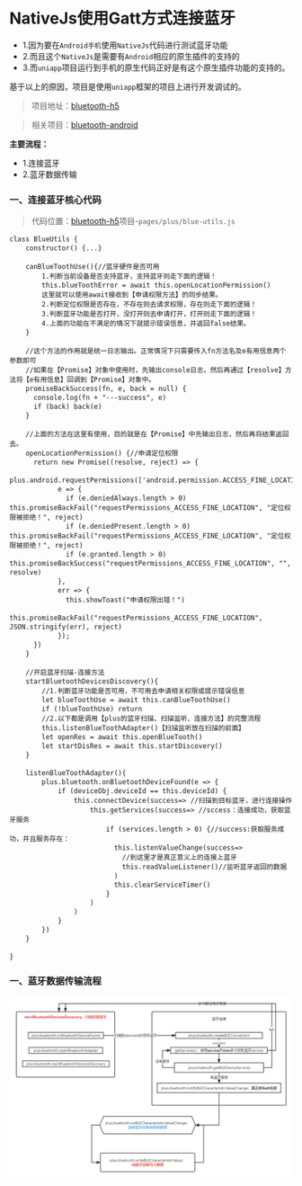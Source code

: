 # NativeJs使用Gatt方式连接蓝牙

* 1.因为要在`Android手机`使用`NativeJs`代码进行测试蓝牙功能
* 2.而且这个`NativeJs`是需要有`Android`相应的原生插件的支持的
* 3.而`uniapp`项目运行到手机的原生代码正好是有这个原生插件功能的支持的。

基于以上的原因，项目是使用`uniapp`框架的项目上进行开发调试的。

> 项目地址：[bluetooth-h5][bluetooth-h5]

> 相关项目：[bluetooth-android][bluetooth-android]

**主要流程：**
* 1.连接蓝牙
* 2.蓝牙数据传输

### 一、连接蓝牙核心代码

>代码位置：[bluetooth-h5]项目-`pages/plus/blue-utils.js`

```
class BlueUtils {
    constructor() {...}

    canBlueToothUse(){//蓝牙硬件是否可用
        1.判断当前设备是否支持蓝牙，支持蓝牙则走下面的逻辑！
        this.blueToothError = await this.openLocationPermission()
        这里就可以使用await接收到【申请权限方法】的同步结果。
        2.判断定位权限是否存在，不存在则去请求权限，存在则走下面的逻辑！
        3.判断蓝牙功能是否打开，没打开则去申请打开，打开则走下面的逻辑！
        4.上面的功能在不满足的情况下就提示错误信息，并返回false结果。
    }

    //这个方法的作用就是统一日志输出。正常情况下只需要传入fn方法名及e有用信息两个参数即可
    //如果在【Promise】对象中使用时，先输出console日志，然后再通过【resolve】方法将【e有用信息】回调到【Promise】对象中。
    promiseBackSuccess(fn, e, back = null) {
      console.log(fn + "---success", e)
      if (back) back(e)
    }

    //上面的方法在这里有使用，目的就是在【Promise】中先输出日志，然后再将结果返回去。
    openLocationPermission() {//申请定位权限
      return new Promise((resolve, reject) => {
        plus.android.requestPermissions(['android.permission.ACCESS_FINE_LOCATION'],
            e => {
              if (e.deniedAlways.length > 0) this.promiseBackFail("requestPermissions_ACCESS_FINE_LOCATION", "定位权限被拒绝！", reject)
              if (e.deniedPresent.length > 0) this.promiseBackFail("requestPermissions_ACCESS_FINE_LOCATION", "定位权限被拒绝！", reject)
              if (e.granted.length > 0) this.promiseBackSuccess("requestPermissions_ACCESS_FINE_LOCATION", "", resolve)
            },
            err => {
              this.showToast("申请权限出错！")
              this.promiseBackFail("requestPermissions_ACCESS_FINE_LOCATION", JSON.stringify(err), reject)
            });
      })
    }
    
    //开启蓝牙扫描-连接方法
    startBluetoothDevicesDiscovery(){
        //1.判断蓝牙功能是否可用，不可用去申请相关权限或提示错误信息
        let blueToothUse = await this.canBlueToothUse()
        if (!blueToothUse) return
        //2.以下都是调用【plus的蓝牙扫描、扫描监听、连接方法】的完整流程
        this.listenBlueToothAdapter()【扫描监听放在扫描的前面】
        let openRes = await this.openBlueTooth()
        let startDisRes = await this.startDiscovery()
    }
    
    listenBlueToothAdapter(){
        plus.bluetooth.onBluetoothDeviceFound(e => {
            if (deviceObj.deviceId == this.deviceId) {
                this.connectDevice(success=> //扫描到目标蓝牙，进行连接操作
                    this.getServices(success=> //sccess：连接成功，获取蓝牙服务
                        if (services.length > 0) {//success:获取服务成功，并且服务存在：
                          this.listenValueChange(success=>
                            //到这里才是真正意义上的连接上蓝牙  
                            this.readValueListener()//监听蓝牙返回的数据
                          )
                          this.clearServiceTimer()
                        }
                    )
                )
            }
        })
    }
    
}
```

### 一、蓝牙数据传输流程

![](../../image/front/Gatt蓝牙数据传输.png)


[bluetooth-h5]:https://gitee.com/zyjun/bluetooth-h5
[bluetooth-android]:https://gitee.com/zyjun/bluetooth
